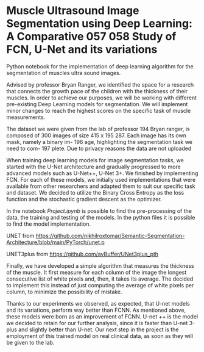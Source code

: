 # Muscle Ultrasound Image Segmentation using Deep Learning: A Comparative 057 058 Study of FCN, U-Net and its variations
Python notebook for the implementation of deep learning algorithm for the segmentation of muscles ultra sound images.

Advised by professor Bryan Ranger, we identified the space for a research that connects the growth pace of the children with the thickness of their muscles.
In order to achieve our purposes, we will be working with different pre-existing Deep Learning models for segmentation. We will implement minor changes to reach the highest scores on the specific task of muscle measurements.

The dataset we were given from the lab of professor 194 Bryan ranger, is composed of 300 images of size 415 x 195 287. Each image has its own mask, namely a binary im- 196 age, highlighting the segmentation task we need to com- 197 plete. Due to privacy reasons the data are not uploaded 

When training deep learning models for image segmentation tasks, we started with the U-Net architecture and
gradually progressed to more advanced models such as U-Net++, U-Net 3+. We finished by implementing FCN. For
each of these models, we initially used implementations that were available from other researchers and adapted them to
suit our specific task and dataset. We decided to utilize the Binary Cross Entropy as the loss function and the stochastic gradient descent as the optimizer.

In the notebook _Project.ipynb_ is possible to find the pre-processing of the data, the training and testing of the models.
In the python files it is possible to find the model implementation.

UNET from https://github.com/nikhilroxtomar/Semantic-Segmentation-Architecture/blob/main/PyTorch/unet.p 

UNET3plus from https://github.com/avBuffer/UNet3plus_pth

Finally, we have developed a simple algorithm that measures the thickness of the muscle. It first measure for each column of the image the longest consecutive list of white 
pixels and, then, it takes its average. The decided to implement this instead of just computing the average of white 
pixels per column, to minimize the possibility of mistake.

Thanks to our experiments we observed, as expected, that U-net models and its variations, perform way better
than FCNN. As mentioned above, these models were born as an improvement of FCNN.
U-net ++ is the model we decided to retain for our further analysis, since it is faster than U-net 3-plus and slightly better than U-net. 
Our next step in the project is the employment of this trained model on real clinical data, as soon as they will be given to the lab.
